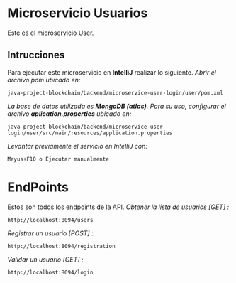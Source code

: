 # Microservicio Usuarios
Este es el microservicio User.

## Intrucciones 
Para ejecutar este microservicio en **IntelliJ** realizar lo siguiente.
_Abrir el archivo pom ubicado en:_

```
java-project-blockchain/backend/microservice-user-login/user/pom.xml
```
_La base de datos utilizada es **MongoDB (atlas)**. Para su uso, configurar el archivo **aplication.properties** ubicado en:_
```
java-project-blockchain/backend/microservice-user-login/user/src/main/resources/application.properties
```
_Levantar previamente el servicio en IntelliJ con:_
```
Mayus+F10 o Ejecutar manualmente
```

# EndPoints
Estos son todos los endpoints de la API.
_Obtener la lista de usuarios [GET] :_
```
http://localhost:8094/users
```

_Registrar un usuario [POST] :_
```
http://localhost:8094/registration
```

_Validar un usuario [GET] :_
```
http://localhost:8094/login
```
